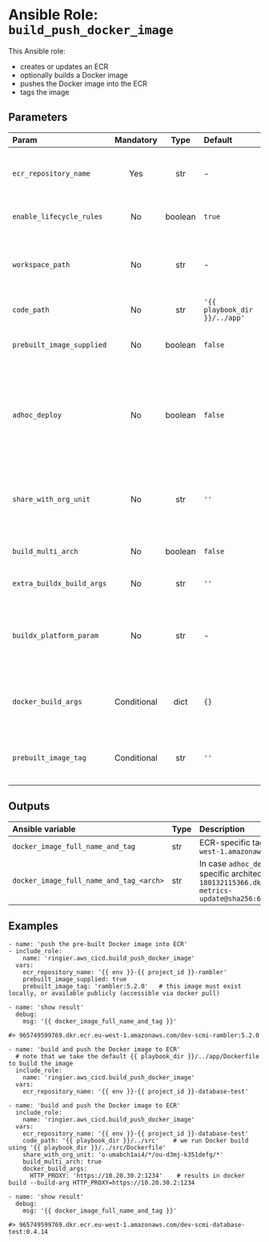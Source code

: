# Ansible Role: `build_push_docker_image`

This Ansible role:
*  creates or updates an ECR
*  optionally builds a Docker image
*  pushes the Docker image into the ECR
*  tags the image

## Parameters

| Param                     |  Mandatory  |  Type   | Default                       | Description                                                                                                                                                                                                                    |
|:--------------------------|:-----------:|:-------:|:------------------------------|:-------------------------------------------------------------------------------------------------------------------------------------------------------------------------------------------------------------------------------|
| `ecr_repository_name`     |     Yes     |   str   | -                             | Name of the ECR repository to be created/updated. e.g. '{{ env }}-{{ project_id }}-crawler-cli'                                                                                                                                |
| `enable_lifecycle_rules`  |     No      | boolean | `true`                        | Enable ECR repository lifecycle rules. Enabled by default.                                                                                                                                                                     |
| `workspace_path`          |     No      |   str   | -                             | A temporary folder as the `chdir` folder to run docker build, normally no need to specify as Ansible role `init_workspace`set its value already                                                                                |
| `code_path`               |     No      |   str   | `'{{ playbook_dir }}/../app'` | Where to find Dockerfile                                                                                                                                                                                                       |
| `prebuilt_image_supplied` |     No      | boolean | `false`                       | Set to `true` will ignore docker build process and take the existing image for ECR publishing                                                                                                                                  |
| `adhoc_deploy`            |     No      | boolean | `false`                       | Ignored when `prebuilt_image_supplied` is truthy. When `adhoc_deploy` is truthy, use the docker image repo digest as the version to tag Docker image. Otherwise, use `{{ project_version }} as the version for image tagging.` |
| `share_with_org_unit`     |     No      |   str   | `''`                          | Set to the OU path like `o-xxxxxxxxxx/*/ou-xxxx-xxxxxxxx/*` to permit the readonly access to the image from all AWS accounts within the organization unit.                                                                     |
| `build_multi_arch`        |     No      | boolean | `false`                       | If truthy, this role builds the multi-arch image for amd64 and arm64                                                                                                                                                           |
| `extra_buildx_build_args` |     No      |   str   | `''`                          | Extra command line parameters to pass over to `docker buildx build`                                                                                                                                                            |
| `buildx_platform_param`   |     No      |   str   | -                             | Target platform. If not set it will be determined from the repository settings. Valid values are: `''`, `'linux/amd64'`, `'linux/arm64'`, or `'linux/amd64,linux/arm64'`.                                                      |
| `docker_build_args`       | Conditional |  dict   | `{}`                          | Mandatory when `prebuilt_image_supplied` is falsy. Key-value pairs of the values to supply for `docker build --build-arg ...`                                                                                                  |
| `prebuilt_image_tag`      | Conditional |   str   | `''`                          | Mandatory when `prebuilt_image_supplied` is truthy. Tag of the prebuilt docker image for ECR publishing.                                                                                                                       |

## Outputs

| Ansible variable                        | Type | Description                                                                                                                                                                                                                                                                                                                        |
|:----------------------------------------|:-----|:-----------------------------------------------------------------------------------------------------------------------------------------------------------------------------------------------------------------------------------------------------------------------------------------------------------------------------------|
| `docker_image_full_name_and_tag`        | str  | ECR-specific tag for the published Docker image. e.g. `965749599769.dkr.ecr.eu-west-1.amazonaws.com/dev-scmi-crawler-cli:0.3.8.`                                                                                                                                                                                                   |
| `docker_image_full_name_and_tag_<arch>` | str  | In case `adhoc_deploy` is truthy, these variables will be set to the SHA256 hash of the specific architecture. e.g. `docker_image_full_name_and_tag_arm64` = `180132115366.dkr.ecr.eu-central-1.amazonaws.com/dev-alloy-vectorizer-grafana-metrics-update@sha256:6d2b97ccacb063b2cf098a4c1932d5112d8742d6eb04aa5e26f7ce2c1b9e2078` |

## Examples

```ansible
- name: 'push the pre-built Docker image into ECR'
- include_role:
    name: 'ringier.aws_cicd.build_push_docker_image'
  vars:
    ecr_repository_name: '{{ env }}-{{ project_id }}-rambler'
    prebuilt_image_supplied: true
    prebuilt_image_tag: 'rambler:5.2.0'   # this image must exist locally, or available publicly (accessible via docker pull)

- name: 'show result'
  debug:
    msg: '{{ docker_image_full_name_and_tag }}'

#> 965749599769.dkr.ecr.eu-west-1.amazonaws.com/dev-scmi-rambler:5.2.0

- name: 'build and push the Docker image to ECR'
  # note that we take the default {{ playbook_dir }}/../app/Dockerfile to build the image  
  include_role:
    name: 'ringier.aws_cicd.build_push_docker_image'
  vars:
    ecr_repository_name: '{{ env }}-{{ project_id }}-database-test'

- name: 'build and push the Docker image to ECR'
  include_role:
    name: 'ringier.aws_cicd.build_push_docker_image'
  vars:
    ecr_repository_name: '{{ env }}-{{ project_id }}-database-test'
    code_path: '{{ playbook_dir }}/../src'    # we run Docker build using '{{ playbook_dir }}/../src/Dockerfile'
    share_with_org_unit: 'o-umabch1ai4/*/ou-d3mj-k351defg/*'
    build_multi_arch: true
    docker_build_args:
      HTTP_PROXY: 'https://10.20.30.2:1234'    # results in docker build --build-arg HTTP_PROXY=https://10.20.30.2:1234

- name: 'show result'
  debug:
    msg: '{{ docker_image_full_name_and_tag }}'

#> 965749599769.dkr.ecr.eu-west-1.amazonaws.com/dev-scmi-database-test:0.4.14
```
